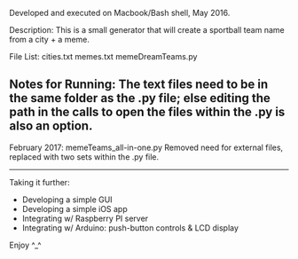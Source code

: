 

Developed and executed on Macbook/Bash shell, May 2016. 

Description: 
  This is a small generator that will create a sportball team name from a city + a meme.

File List:
  cities.txt
  memes.txt
  memeDreamTeams.py

Notes for Running:
  The text files need to be in the same folder as the .py file; 
  else editing the path in the calls to open the files within the .py is also an option.
----------------------------------------------------------------------
February 2017: 
  memeTeams_all-in-one.py
  Removed need for external files, replaced with two sets within the .py file. 

----------------------------------------------------------------------
Taking it further: 
- Developing a simple GUI
- Developing a simple iOS app
- Integrating w/ Raspberry PI server
- Integrating w/ Arduino: push-button controls & LCD display

Enjoy ^_^
